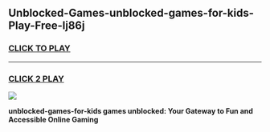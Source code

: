 
## Unblocked-Games-unblocked-games-for-kids-Play-Free-lj86j
<h3>
<a href="https://premium76.site?title=unblocked-games-for-kids&ref=20M">CLICK TO PLAY</a></h3>
<hr>

<h3>
<a href="https://premium76.site?title=unblocked-games-for-kids&ref=20M">CLICK 2 PLAY</a>
  
</h3>

<a href="https://premium76.site?title=unblocked-games-for-kids&ref=19M"><img src="https://clearcache.store/games.png"></a>


**unblocked-games-for-kids games unblocked: Your Gateway to Fun and Accessible Online Gaming**
